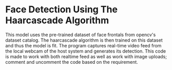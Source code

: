 # Face Detection Using The Haarcascade Algorithm

This model uses the pre-trained dataset of face frontals from opencv's dataset catalog. The haarcascade algorithm is then trained on this dataset and thus the model is fit. The program captures real-time video feed from the local webcam of the host system and generates its detection. This code is made to work with both realtime feed as well as work with image uploads; comment and uncomment the code based on the requirement.
